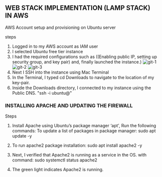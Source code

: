 ## WEB STACK IMPLEMENTATION (LAMP STACK) IN AWS

AWS Account setup and provisioning on Ubuntu server

steps

1. Logged in to my AWS account as IAM user
2. I selected Ubuntu free tier instance
3. I had the required configurations such as ((Enabling public IP, setting up security group, and key pair) and, finally launched the instance.)
   ![git-1](https://user-images.githubusercontent.com/99102616/205598041-8db60c38-cd68-4744-acd8-97fc21ac73d6.png)
   ![git-2](https://user-images.githubusercontent.com/99102616/205598658-252b53e3-9072-476c-8576-9efbd8027b38.png)
   ![git-3](https://user-images.githubusercontent.com/99102616/205598688-4128e032-9eab-4ae7-8841-b0d92955c705.png)
4. Next I SSH into the instance using Mac Terminal 
5. In the Terminal, I typed cd Downloads to navigate to the location of my key-pair. 
6. Inside the Downloads directory, I connected to my instance using the Public DNS. "ssh -i <keypair-name> ubuntu@<pubicDNS>"

### INSTALLING APACHE AND UPDATING THE FIREWALL

Steps
1. Install Apache using Ubuntu’s package manager ‘apt', Run the following commands: To update a list of packages in package manager: sudo apt update -y

2. To run apache2 package installation: sudo apt install apache2 -y

3. Next, I verified that Apache2 is running as a service in the OS. with command: sudo systemctl status apache2

4. The green light indicates Apache2 is running.

